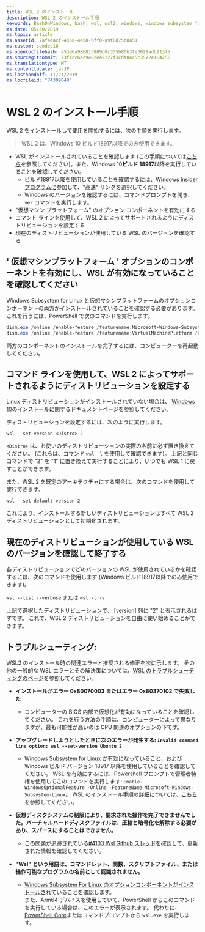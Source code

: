 ```yaml
---
title: WSL 2 のインストール
description: WSL 2 のインストール手順
keywords: BashOnWindows, bash, wsl, wsl2, windows, windows subsystem for linux, windowssubsystem, ubuntu, debian, suse, windows 10, インストール
ms.date: 05/30/2019
ms.topic: article
ms.assetid: 7afaeacf-435a-4e58-bff0-a9f0d75b8a51
ms.custom: seodec18
ms.openlocfilehash: a53e6a986813809d0c355b80b3fe3028adb21375
ms.sourcegitcommit: 73f4cc6ac9482ea9727f3cda0ec5c3572e164256
ms.translationtype: MT
ms.contentlocale: ja-JP
ms.lasthandoff: 11/21/2019
ms.locfileid: "74309048"
---
```

# <a name="installation-instructions-for-wsl-2"></a>WSL 2 のインストール手順

WSL 2 をインストールして使用を開始するには、次の手順を実行します。

> WSL 2 は、Windows 10 ビルド18917以降でのみ使用できます。

- WSL がインストールされていることを確認します (この手順については[こちら](./install-win10.md)を参照してください)。また、Windows 10**ビルド 18917**以降を実行していることを確認してください。
   - ビルド18917以降を使用していることを確認するには[、Windows Insider プログラムに](https://insider.windows.com/en-us/)参加して、"高速" リングを選択してください。 
   - Windows のバージョンを確認するには、コマンドプロンプトを開き、`ver` コマンドを実行します。
- "仮想マシン プラットフォーム" のオプション コンポーネントを有効にする
- コマンド ラインを使用して、WSL 2 によってサポートされるようにディストリビューションを設定する
- 現在のディストリビューションが使用している WSL のバージョンを確認する

## <a name="enable-the-virtual-machine-platform-optional-component-and-make-sure-wsl-is-enabled"></a>' 仮想マシンプラットフォーム ' オプションのコンポーネントを有効にし、WSL が有効になっていることを確認してください

Windows Subsystem for Linux と仮想マシンプラットフォームのオプションコンポーネントの両方がインストールされていることを確認する必要があります。 これを行うには、PowerShell で次のコマンドを実行します。 

```powershell
dism.exe /online /enable-feature /featurename:Microsoft-Windows-Subsystem-Linux /all /norestart
dism.exe /online /enable-feature /featurename:VirtualMachinePlatform /all /norestart
```

両方のコンポーネントのインストールを完了するには、コンピューターを再起動してください。


## <a name="set-a-distro-to-be-backed-by-wsl-2-using-the-command-line"></a>コマンド ラインを使用して、WSL 2 によってサポートされるようにディストリビューションを設定する

Linux ディストリビューションがインストールされていない場合は、 [Windows 10](./install-win10.md#install-your-linux-distribution-of-choice)のインストールに関するドキュメントページを参照してください。 

ディストリビューションを設定するには、次のように実行します。 

```
wsl --set-version <Distro> 2
```

`<Distro>` は、お使いのディストリビューションの実際の名前に必ず置き換えてください。 (これらは、コマンド `wsl -l` を使用して確認できます)。 上記と同じコマンドで "2" を "1" に置き換えて実行することにより、いつでも WSL 1 に戻すことができます。

また、WSL 2 を既定のアーキテクチャにする場合は、次のコマンドを使用して実行できます。

```
wsl --set-default-version 2
```

これにより、インストールする新しいディストリビューションはすべて WSL 2 ディストリビューションとして初期化されます。

## <a name="finish-with-verifying-what-versions-of-wsl-your-distro-are-using"></a>現在のディストリビューションが使用している WSL のバージョンを確認して終了する

各ディストリビューションでどのバージョンの WSL が使用されているかを確認するには、次のコマンドを使用します (Windows ビルド18917以降でのみ使用できます)。

`wsl --list --verbose` または `wsl -l -v`

上記で選択したディストリビューションで、 [version] 列に "2" と表示されるはずです。 これで、WSL 2 ディストリビューションを自由に使い始めることができます。 

## <a name="troubleshooting"></a>トラブルシューティング: 

WSL2 のインストール時の関連エラーと推奨される修正を次に示します。 その他の一般的な WSL エラーとその解決策については、[WSL のトラブルシューティングのページ](troubleshooting.md)を参照してください。

* **インストールがエラー 0x80070003 またはエラー 0x80370102 で失敗した**
    * コンピューターの BIOS 内部で仮想化が有効になっていることを確認してください。 これを行う方法の手順は、コンピューターによって異なりますが、最も可能性が高いのは CPU 関連のオプションの下です。
   
* **アップグレードしようとしたときに次のエラーが発生する: `Invalid command line option: wsl --set-version Ubuntu 2`**
    * Windows Subsystem for Linux が有効になっていること、および Windows ビルド バージョン 18917 以降を使用していることを確認してください。 WSL を有効にするには、Powershell プロンプトで管理者特権を使用してこのコマンドを実行します: `Enable-WindowsOptionalFeature -Online -FeatureName Microsoft-Windows-Subsystem-Linux`。 WSL のインストール手順の詳細については、[こちら](./install-win10.md)を参照してください。

* **仮想ディスクシステムの制限により、要求された操作を完了できませんでした。バーチャルハードディスクファイルは、圧縮と暗号化を解除する必要があり、スパースにすることはできません。**
    * この問題が追跡されている[#4103 Wsl Github スレッド](https://github.com/microsoft/WSL/issues/4103)を確認して、更新された情報を確認してください。

* **"Wsl" という用語は、コマンドレット、関数、スクリプトファイル、または操作可能なプログラムの名前として認識されません。** 
    * [Windows Subsystem For Linux のオプションコンポーネントがインストールさ](./wsl2-install.md#enable-the-virtual-machine-platform-optional-component-and-make-sure-wsl-is-enabled)れていることを確認します。<br> また、Arm64 デバイスを使用していて、PowerShell からこのコマンドを実行している場合は、このエラーが表示されます。 代わりに、 [PowerShell Core](https://docs.microsoft.com/en-us/powershell/scripting/install/installing-powershell-core-on-windows?view=powershell-6)またはコマンドプロンプトから `wsl.exe` を実行します。 
